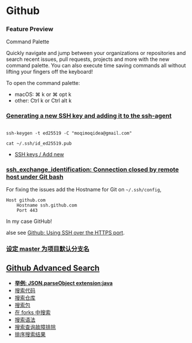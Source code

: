# Github

### Feature Preview

Command Palette

Quickly navigate and jump between your organizations or repositories and search recent issues, pull requests, projects and more with the new command palette. You can also execute time saving commands all without lifting your fingers off the keyboard!

To open the command palette:

* macOS: ⌘ k or ⌘ opt k
* other: Ctrl k or Ctrl alt k

### [Generating a new SSH key and adding it to the ssh-agent](https://docs.github.com/en/authentication/connecting-to-github-with-ssh/generating-a-new-ssh-key-and-adding-it-to-the-ssh-agent)

```shell

ssh-keygen -t ed25519 -C "moqimoqidea@gmail.com"

cat ~/.ssh/id_ed25519.pub

```

* [SSH keys / Add new](https://github.com/settings/ssh/new)

### [ssh_exchange_identification: Connection closed by remote host under Git bash](https://stackoverflow.com/a/60994276)

For fixing the issues add the Hostname for Git on `~/.ssh/config`,

```text
Host github.com
    Hostname ssh.github.com
    Port 443
```

In my case GitHub!

alse see [Github: Using SSH over the HTTPS port](https://docs.github.com/en/authentication/troubleshooting-ssh/using-ssh-over-the-https-port#enabling-ssh-connections-over-https).

### [设定 master 为项目默认分支名](https://github.com/settings/repositories)

## [Github Advanced Search](https://github.com/search/advanced)

* **[举例: JSON.parseObject extension:java](https://github.com/search?q=JSON.parseObject+extension%3Ajava&type=Code)**
* [搜索代码](https://docs.github.com/cn/github/searching-for-information-on-github/searching-on-github/searching-code)
* [搜索仓库](https://docs.github.com/cn/github/searching-for-information-on-github/searching-on-github/searching-for-repositories)
* [搜索包](https://docs.github.com/cn/github/searching-for-information-on-github/searching-on-github/searching-code)
* [在 forks 中搜索](https://docs.github.com/cn/github/searching-for-information-on-github/searching-on-github/searching-in-forks)
* [搜索语法](https://docs.github.com/cn/github/searching-for-information-on-github/getting-started-with-searching-on-github/understanding-the-search-syntax)
* [搜索查询故障排除](https://docs.github.com/cn/github/searching-for-information-on-github/getting-started-with-searching-on-github/troubleshooting-search-queries)
* [排序搜索结果](https://docs.github.com/cn/github/searching-for-information-on-github/getting-started-with-searching-on-github/sorting-search-results)
